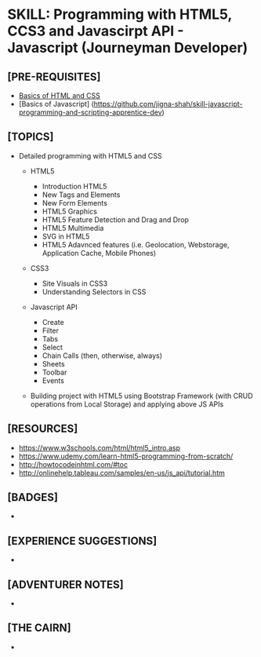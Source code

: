 # SKILL: Programming with HTML5, CCS3 and Javascirpt API - Javascript (Journeyman Developer)

## [PRE-REQUISITES]
  * [Basics of HTML and CSS](https://github.com/jigna-shah/skill-introduction-to-CSS-processor-SaaS-apprentice-dev)
  * [Basics of Javascript] (https://github.com/jigna-shah/skill-javascript-programming-and-scripting-apprentice-dev)
  
## [TOPICS]   
  * Detailed programming with HTML5 and CSS
  	- HTML5
  		- Introduction HTML5
  	    - New Tags and Elements
  	    - New Form Elements
  	    - HTML5 Graphics
  		- HTML5 Feature Detection and Drag and Drop 
  		- HTML5 Multimedia
  		- SVG in HTML5
  		- HTML5 Adavnced features (i.e. Geolocation, Webstorage, Application Cache, Mobile Phones)
  		
 	 - CSS3
 	 	- Site Visuals in CSS3
 	 	- Understanding Selectors in CSS 
  	- Javascript API
  		- Create
  		- Filter
  		- Tabs
  		- Select
  		- Chain Calls (then, otherwise, always)
  		- Sheets
  		- Toolbar
  		- Events  		
  	- Building project with HTML5 using Bootstrap Framework (with CRUD operations from Local Storage) and applying above JS APIs
  	
## [RESOURCES]
  * https://www.w3schools.com/html/html5_intro.asp
  * https://www.udemy.com/learn-html5-programming-from-scratch/
  * http://howtocodeinhtml.com/#toc
  * http://onlinehelp.tableau.com/samples/en-us/js_api/tutorial.htm

## [BADGES]
  *  

## [EXPERIENCE SUGGESTIONS]
  * 

## [ADVENTURER NOTES]
  * 

## [THE CAIRN]
  * 